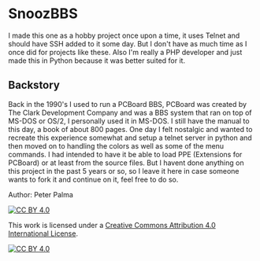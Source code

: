 # SnoozBBS

I made this one as a hobby project once upon a time, it uses Telnet and should have SSH added to it some day. But I don't have as much time as I once did for projects like these. Also I'm really a PHP developer and just made this in Python because it was better suited for it.

## Backstory

Back in the 1990's I used to run a PCBoard BBS, PCBoard was created by The Clark Development Company and was a BBS system that ran on top of MS-DOS or OS/2, I personally used it in MS-DOS. I still have the manual to this day, a book of about 800 pages. One day I felt nostalgic and wanted to recreate this experience somewhat and setup a telnet server in python and then moved on to handling the colors as well as some of the menu commands. I had intended to have it be able to load PPE (Extensions for PCBoard) or at least from the source files. But I havent done anything on this project in the past 5 years or so, so I leave it here in case someone wants to fork it and continue on it, feel free to do so.

Author: Peter Palma

[![CC BY 4.0][cc-by-shield]][cc-by]

This work is licensed under a
[Creative Commons Attribution 4.0 International License][cc-by].

[![CC BY 4.0][cc-by-image]][cc-by]

[cc-by]: http://creativecommons.org/licenses/by/4.0/
[cc-by-image]: https://i.creativecommons.org/l/by/4.0/88x31.png
[cc-by-shield]: https://img.shields.io/badge/License-CC%20BY%204.0-lightgrey.svg
